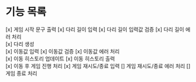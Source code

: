 # 기능 목록

[x] 게임 시작 문구 출력
[x] 다리 길이 입력
[x] 다리 길이 입력값 검증
[x] 다리 길이 에러 처리  
[x] 다리 생성  
[x] 이동값 입력
[x] 이동값 검증
[x] 이동값 에러 처리  
[x] 이동 히스토리 업데이트
[x] 이동 히스토리 출력  
[x] 이동 후 게임 진행 처리
[x] 게임 재시도/종료 입력
[] 게임 재시도/종료 에러 처리
[] 게임 종료 처리
